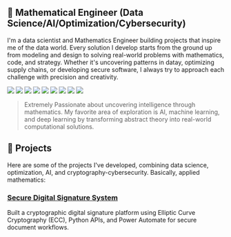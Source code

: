 ## 🧮  Mathematical Engineer (Data Science/AI/Optimization/Cybersecurity)

I'm a data scientist and Mathematics Engineer building projects that inspire me of the data world. Every solution I develop starts from the ground up from modeling and design to solving real-world problems with mathematics, code, and strategy. Whether it's uncovering patterns in datay, optimizing supply chains, or developing secure software, I always try to approach each challenge with precision and creativity.

<p align="left">
  <img src="https://img.shields.io/badge/Python-3776AB?style=for-the-badge&logo=python&logoColor=white" />
  <img src="https://img.shields.io/badge/R-276DC3?style=for-the-badge&logo=r&logoColor=white" />
  <img src="https://img.shields.io/badge/C++-00599C?style=for-the-badge&logo=c%2B%2B&logoColor=white" />
  <img src="https://img.shields.io/badge/Rust-000000?style=for-the-badge&logo=rust&logoColor=white" />
  <img src="https://img.shields.io/badge/JavaScript-F7DF1E?style=for-the-badge&logo=javascript&logoColor=black" />
  <img src="https://img.shields.io/badge/React.js-20232A?style=for-the-badge&logo=react&logoColor=61DAFB" />
  <img src="https://img.shields.io/badge/Node.js-339933?style=for-the-badge&logo=node.js&logoColor=white" />
  <img src="https://img.shields.io/badge/HTML5-E34F26?style=for-the-badge&logo=html5&logoColor=white" />
  <img src="https://img.shields.io/badge/CSS3-1572B6?style=for-the-badge&logo=css3&logoColor=white" />
</p>

> Extremely Passionate about uncovering intelligence through mathematics. My favorite area of exploration is AI, machine learning, and deep learning by transforming abstract theory into real-world computational solutions.

## 📂 Projects

Here are some of the projects I've developed, combining data science, optimization, AI, and cryptography-cybersecurity. Basically, applied mathematics:

### [Secure Digital Signature System]()
Built a cryptographic digital signature platform using Elliptic Curve Cryptography (ECC), Python APIs, and Power Automate for secure document workflows.


<!--
**JuanUbierna/JuanUbierna** is a ✨ _special_ ✨ repository because its `README.md` (this file) appears on your GitHub profile.

Here are some ideas to get you started:

- 🔭 I’m currently working on ...
- 🌱 I’m currently learning ...
- 👯 I’m looking to collaborate on ...
- 🤔 I’m looking for help with ...
- 💬 Ask me about ...
- 📫 How to reach me: ...
- 😄 Pronouns: ...
- ⚡ Fun fact: ...
-->
